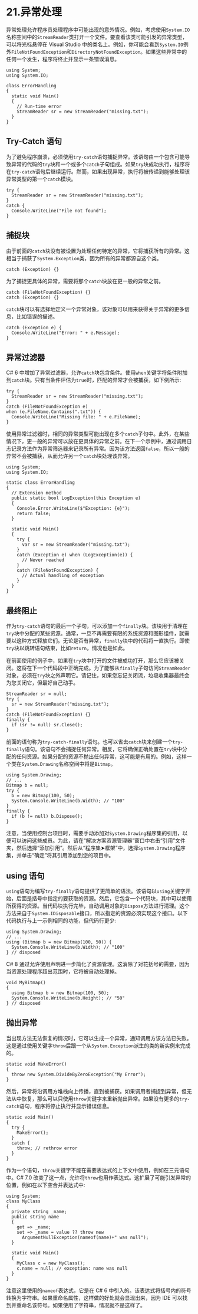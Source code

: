 # 21.异常处理

异常处理允许程序员处理程序中可能出现的意外情况。例如，考虑使用`System.IO`名称空间中的`StreamReader`类打开一个文件。要查看该类可能引发的异常类型，可以将光标悬停在 Visual Studio 中的类名上。例如，你可能会看到`System.IO`例外`FileNotFoundException`和`DirectoryNotFoundException`。如果这些异常中的任何一个发生，程序将终止并显示一条错误消息。

```
using System;
using System.IO;

class ErrorHandling
{
  static void Main()
  {
    // Run-time error
    StreamReader sr = new StreamReader("missing.txt");
  }
}

```

## Try-Catch 语句

为了避免程序崩溃，必须使用`try-catch`语句捕捉异常。该语句由一个包含可能导致异常的代码的`try`块和一个或多个`catch`子句组成。如果`try`块成功执行，程序将在`try-catch`语句后继续运行。然而，如果出现异常，执行将被传递到能够处理该异常类型的第一个`catch`模块。

```
try {
  StreamReader sr = new StreamReader("missing.txt");
}
catch {
  Console.WriteLine("File not found");
}

```

## 捕捉块

由于前面的`catch`块没有被设置为处理任何特定的异常，它将捕获所有的异常。这相当于捕获了`System.Exception`类，因为所有的异常都源自这个类。

```
catch (Exception) {}

```

为了捕捉更具体的异常，需要将那个`catch`块放在更一般的异常之前。

```
catch (FileNotFoundException) {}
catch (Exception) {}

```

`catch`块可以有选择地定义一个异常对象，该对象可以用来获得关于异常的更多信息，比如错误的描述。

```
catch (Exception e) {
  Console.WriteLine("Error: " + e.Message);
}

```

## 异常过滤器

C# 6 中增加了异常过滤器，允许`catch`块包含条件。使用`when`关键字将条件附加到`catch`块。只有当条件评估为`true`时，匹配的异常才会被捕获，如下例所示:

```
try {
  StreamReader sr = new StreamReader("missing.txt");
}
catch (FileNotFoundException e)
when (e.FileName.Contains(".txt")) {
  Console.WriteLine("Missing file: " + e.FileName);
}

```

使用异常过滤器时，相同的异常类型可能出现在多个`catch`子句中。此外，在某些情况下，更一般的异常可以放在更具体的异常之前。在下一个示例中，通过调用日志记录方法作为异常筛选器来记录所有异常。因为该方法返回`false`，所以一般的异常不会被捕获，从而允许另一个`catch`块处理该异常。

```
using System;
using System.IO;

static class ErrorHandling
{
  // Extension method
  public static bool LogException(this Exception e)
  {
    Console.Error.WriteLine($"Exception: {e}");
    return false;
  }

  static void Main()
  {
    try {
      var sr = new StreamReader("missing.txt");
    }
    catch (Exception e) when (LogException(e)) {
      // Never reached
    }
    catch (FileNotFoundException) {
      // Actual handling of exception
    }
  }
}

```

## 最终阻止

作为`try-catch`语句的最后一个子句，可以添加一个`finally`块。该块用于清理在`try`块中分配的某些资源。通常，一旦不再需要有限的系统资源和图形组件，就需要以这种方式释放它们。无论是否有异常，`finally`块中的代码将一直执行。即使`try`块以跳转语句结束，比如`return`，情况也是如此。

在前面使用的例子中，如果在`try`块中打开的文件被成功打开，那么它应该被关闭。这将在下一个代码段中正确完成。为了能够从`finally`子句访问`StreamReader`对象，必须在`try`块之外声明它。请记住，如果您忘记关闭流，垃圾收集器最终会为您关闭它，但最好自己动手。

```
StreamReader sr = null;
try {
  sr = new StreamReader("missing.txt");
}
catch (FileNotFoundException) {}
finally {
  if (sr != null) sr.Close();
}

```

前面的语句称为`try-catch-finally`语句。也可以省去`catch`块来创建一个`try-finally`语句。该语句不会捕捉任何异常。相反，它将确保正确处置在`try`块中分配的任何资源。如果分配的资源不抛出任何异常，这可能是有用的。例如，这样一个类在`System.Drawing`名称空间中将是`Bitmap`。

```
using System.Drawing;
// ...
Bitmap b = null;
try {
  b = new Bitmap(100, 50);
  System.Console.WriteLine(b.Width); // "100"
}
finally {
  if (b != null) b.Dispose();
}

```

注意，当使用控制台项目时，需要手动添加对`System.Drawing`程序集的引用，以便可以访问这些成员。为此，请在“解决方案资源管理器”窗口中右击“引用”文件夹，然后选择“添加引用”。然后从“程序集➤框架”中，选择`System.Drawing`程序集，并单击“确定”将其引用添加到您的项目中。

## using 语句

`using`语句为编写`try-finally`语句提供了更简单的语法。该语句以`using`关键字开始，后面是括号中指定的要获取的资源。然后，它包含一个代码块，其中可以使用所获得的资源。当代码块执行完毕，自动调用对象的`Dispose`方法进行清理。这个方法来自于`System.IDisposable`接口，所以指定的资源必须实现这个接口。以下代码执行与上一示例相同的功能，但代码行更少:

```
using System.Drawing;
// ...
using (Bitmap b = new Bitmap(100, 50)) {
  System.Console.WriteLine(b.Width); // "100"
} // disposed

```

C# 8 通过允许使用声明进一步简化了资源管理。这消除了对花括号的需要，因为当资源处理程序超出范围时，它将被自动处理掉。

```
void MyBitmap()
{
  using Bitmap b = new Bitmap(100, 50);
  System.Console.WriteLine(b.Height); // "50"
} // disposed

```

## 抛出异常

当出现方法无法恢复的情况时，它可以生成一个异常，通知调用方该方法已失败。这是通过使用关键字`throw`后跟一个从`System.Exception`派生的类的新实例来完成的。

```
static void MakeError()
{
  throw new System.DivideByZeroException("My Error");
}

```

然后，异常将沿调用方堆栈向上传播，直到被捕获。如果调用者捕捉到异常，但无法从中恢复，那么可以只使用`throw`关键字来重新抛出异常。如果没有更多的`try-catch`语句，程序将停止执行并显示错误信息。

```
static void Main()
{
  try {
    MakeError();
  }
  catch {
    throw; // rethrow error
  }
}

```

作为一个语句，`throw`关键字不能在需要表达式的上下文中使用，例如在三元语句中。C# 7.0 改变了这一点，允许将`throw`也用作表达式。这扩展了可能引发异常的位置，例如在以下空合并表达式中:

```
using System;
class MyClass
{
  private string _name;
  public string name
  {
    get => _name;
    set => _name = value ?? throw new
      ArgumentNullException(nameof(name)+" was null");
  }

  static void Main()
  {
    MyClass c = new MyClass();
    c.name = null; // exception: name was null
  }
}

```

注意这里使用的`nameof`表达式，它是在 C# 6 中引入的。该表达式将括号内的符号转换为字符串。如果重命名属性，这样做的好处就会显现出来，因为 IDE 可以找到并重命名该符号。如果使用了字符串，情况就不是这样了。